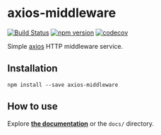 # axios-middleware

[![Build Status](https://travis-ci.org/emileber/axios-middleware.svg?branch=master)](https://travis-ci.org/emileber/axios-middleware)
[![npm version](https://badge.fury.io/js/axios-middleware.svg)](https://www.npmjs.com/package/axios-middleware)
[![codecov](https://codecov.io/gh/GabLeRoux/axios-middleware/branch/master/graph/badge.svg)](https://codecov.io/gh/GabLeRoux/axios-middleware)


Simple [axios](https://github.com/axios/axios) HTTP middleware service.

## Installation

```
npm install --save axios-middleware
```

## How to use

Explore [**the documentation**](https://emileber.github.io/axios-middleware/) or the `docs/` directory.

